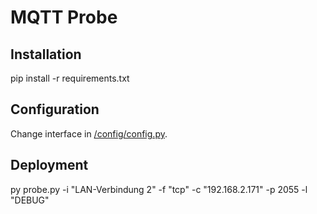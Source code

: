 # MQTT Probe

## Installation

pip install -r requirements.txt

## Configuration

Change interface in [/config/config.py](https://git.uni-regensburg.de/iot-monitoring/mqtt-probe/-/blob/master/config/config.py).

## Deployment

py probe.py -i "LAN-Verbindung 2" -f "tcp" -c "192.168.2.171" -p 2055 -l "DEBUG"
